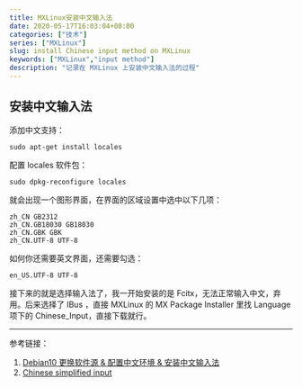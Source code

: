 ```yaml
---
title: MXLinux安装中文输入法
date: 2020-05-17T16:03:04+08:00
categories: ["技术"]
series: ["MXLinux"]
slug: install Chinese input method on MXLinux
keywords: ["MXLinux","input method"]
description: "记录在 MXLinux 上安装中文输入法的过程"
---
```


## 安装中文输入法

添加中文支持：

```
sudo apt-get install locales
```

配置 locales 软件包：

```
sudo dpkg-reconfigure locales
```

就会出现一个图形界面，在界面的区域设置中选中以下几项：

```
zh_CN GB2312
zh_CN.GB18030 GB18030
zh_CN.GBK GBK
zh_CN.UTF-8 UTF-8
```

如何你还需要英文界面，还需要勾选：

```
en_US.UTF-8 UTF-8
```

接下来的就是选择输入法了，我一开始安装的是 Fcitx，无法正常输入中文，弃用。后来选择了 IBus ，直接 MXLinux 的 MX Package Installer 里找 Language 项下的 Chinese_Input，直接下载就行。

---

参考链接：

1. [Debian10 更换软件源 & 配置中文环境 & 安装中文输入法](https://zhuanlan.zhihu.com/p/106775707)
2. [Chinese simplified input](https://mxlinux.org/wiki/other/chinese-simplified-input/)